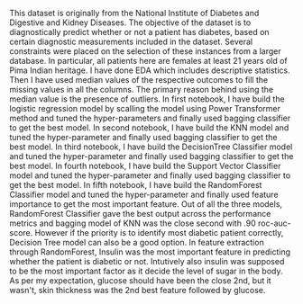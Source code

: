 This dataset is originally from the National Institute of Diabetes and Digestive and Kidney Diseases. The objective of the dataset is to diagnostically predict whether or not a patient has diabetes, based on certain diagnostic measurements included in the dataset. Several constraints were placed on the selection of these instances from a larger database. In particular, all patients here are females at least 21 years old of Pima Indian heritage.
I have done EDA which includes descriptive statistics. 
Then I have used median values of the respective outcomes to fill the missing values in all the columns. The primary reason behind using the median value is the presence of outliers.
In first notebook, I have build the logistic regression model by scalling the model using Power Transformer method and tuned the hyper-parameters and finally used bagging classifier to get the best model.
In second notebook, I have build the KNN model and tuned the hyper-parameter and finally used bagging classifier to get the best model. 
In third notebook, I have build the DecisionTree Classifier model and tuned the hyper-parameter and finally used bagging classifier to get the best model.
In fourth notebook, I have build the Support Vector Classifier model and tuned the hyper-parameter and finally used bagging classifier to get the best model.
In fifth notebook, I have build the RandomForest Classifier model and tuned the hyper-parameter and finally used feature importance to get the most important feature.
Out of all the three models, RandomForest Classifier gave the best output across the performance metrics and bagging model of KNN was the close second with .90 roc-auc-score. However if the priority is to identify most diabetic patient correctly, Decision Tree model can also be a good option.
In feature extraction through RandomForest, Insulin was the most important feature in predicting whether the patient is diabetic or not. Intutively also insulin was supposed to be the most important factor as it decide the level of sugar in the body. As per my expectation, glucose should have been the close 2nd, but it wasn't, skin thickness was the 2nd best feature followed by glucose.
